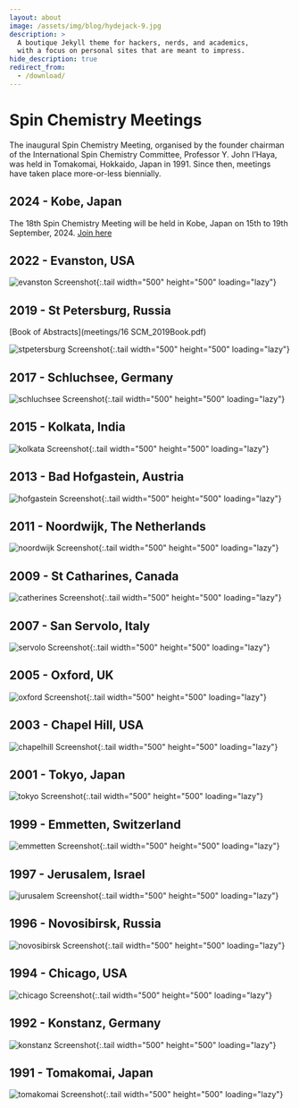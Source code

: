```yaml
---
layout: about
image: /assets/img/blog/hydejack-9.jpg
description: >
  A boutique Jekyll theme for hackers, nerds, and academics,
  with a focus on personal sites that are meant to impress.
hide_description: true
redirect_from:
  - /download/
---
```


<!--author-->

# Spin Chemistry Meetings

The inaugural Spin Chemistry Meeting, organised by the founder chairman of the 
International Spin Chemistry Committee, Professor Y. John I’Haya, was held in 
Tomakomai, Hokkaido, Japan in 1991. Since then, meetings have taken place more-or-less biennially.

## 2024 - Kobe, Japan

The 18th Spin Chemistry Meeting will be held in Kobe, Japan on 15th to 19th September, 2024.
[Join here](https://sites.google.com/gsuite.kobe-u.ac.jp/scm2024/home?authuser=0)

## 2022 - Evanston, USA



![evanston Screenshot](assets/img/meetings/SCM_2022.jpg){:.tail width="500" height="500" loading="lazy"}

## 2019 - St Petersburg, Russia

[Book of Abstracts](meetings/16 SCM_2019Book.pdf)

![stpetersburg Screenshot](assets/img/meetings/SCM_2019.jpg){:.tail width="500" height="500" loading="lazy"}

## 2017 - Schluchsee, Germany

![schluchsee Screenshot](assets/img/meetings/SCM_2017.jpg){:.tail width="500" height="500" loading="lazy"}


## 2015 - Kolkata, India

![kolkata Screenshot](assets/img/meetings/SCM_2015.jpg){:.tail width="500" height="500" loading="lazy"}


## 2013 - Bad Hofgastein, Austria

![hofgastein Screenshot](assets/img/meetings/SCM_2013.jpg){:.tail width="500" height="500" loading="lazy"}


## 2011 - Noordwijk, The Netherlands

![noordwijk Screenshot](assets/img/meetings/SCM_2011.jpg){:.tail width="500" height="500" loading="lazy"}


## 2009 - St Catharines, Canada

![catherines Screenshot](assets/img/meetings/SCM_2009.jpg){:.tail width="500" height="500" loading="lazy"}


## 2007 - San Servolo, Italy

![servolo Screenshot](assets/img/meetings/SCM_2007.jpg){:.tail width="500" height="500" loading="lazy"}


## 2005 - Oxford, UK

![oxford Screenshot](assets/img/meetings/SCM_2005.jpg){:.tail width="500" height="500" loading="lazy"}


## 2003 - Chapel Hill, USA

![chapelhill Screenshot](assets/img/meetings/SCM_2003.jpg){:.tail width="500" height="500" loading="lazy"}


## 2001 - Tokyo, Japan

![tokyo Screenshot](assets/img/meetings/SCM_2001.jpg){:.tail width="500" height="500" loading="lazy"}


## 1999 - Emmetten, Switzerland

![emmetten Screenshot](assets/img/meetings/SCM_1999.jpg){:.tail width="500" height="500" loading="lazy"}


## 1997 - Jerusalem, Israel

![jurusalem Screenshot](assets/img/meetings/SCM_1997.jpg){:.tail width="500" height="500" loading="lazy"}


## 1996 - Novosibirsk, Russia

![novosibirsk Screenshot](assets/img/meetings/SCM_1996.jpg){:.tail width="500" height="500" loading="lazy"}


## 1994 - Chicago, USA

![chicago Screenshot](assets/img/meetings/SCM_1994.jpg){:.tail width="500" height="500" loading="lazy"}


## 1992 - Konstanz, Germany

![konstanz Screenshot](assets/img/meetings/SCM_1992.jpg){:.tail width="500" height="500" loading="lazy"}


## 1991 - Tomakomai, Japan

![tomakomai Screenshot](assets/img/meetings/SCM_1991.jpg){:.tail width="500" height="500" loading="lazy"}

